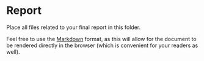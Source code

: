 # Report

Place all files related to your final report in this folder.

Feel free to use the [Markdown](https://github.com/adam-p/markdown-here/wiki/Markdown-Cheatsheet) format, as this will allow for the document to be rendered directly in the browser (which is convenient for your readers as well).
